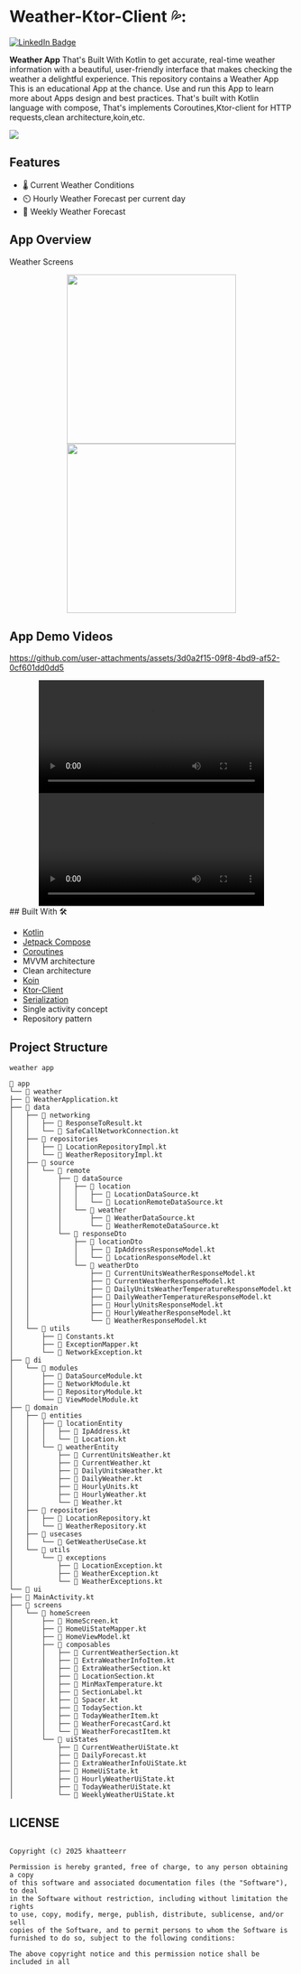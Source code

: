 # Weather-Ktor-Client 💦: 

<a href="https://www.linkedin.com/in/khateer/">
    <img src="https://img.shields.io/badge/LinkedIn-blue?style=for-the-badge&logo=linkedin&logoColor=white" alt="LinkedIn Badge"/>
  </a>
  
 **Weather App** That's Built With Kotlin to get accurate, real-time weather information with a beautiful, user-friendly interface that makes checking the weather a delightful experience. This repository contains a Weather App This is an educational App at the chance. Use and run this App to learn more about Apps design and best practices. That's built with Kotlin language with compose, That's implements Coroutines,Ktor-client for HTTP requests,clean architecture,koin,etc. 

 ![](https://i.ibb.co/sp6v0yVg/weather-cover.png)
 
 ## Features
- 🌡️ Current Weather Conditions
- ⏲️ Hourly Weather Forecast per current day
- 📅 Weekly Weather Forecast

 ## App Overview

Weather Screens
<div align="center">
  <img src="https://i.ibb.co/4wHX2PgC/IMG-20250611-16270490.jpg" width="300" />
  <img src="https://i.ibb.co/fz5BjcV7/Screenshot-2025-06-11-16-26-58-64-866e054aaf05788d90cdc472497efeb2.jpg" width="300" />
</div>

## App Demo Videos
https://github.com/user-attachments/assets/3d0a2f15-09f8-4bd9-af52-0cf601dd0dd5
<div align="center">
  <video width="400" controls>
    <source src="https://github.com/user-attachments/assets/3d0a2f15-09f8-4bd9-af52-0cf601dd0dd5" type="video/mp4">
  </video>
  <video width="400" controls>
    <source src="https://github.com/khaatteerr/weather-app-assets/blob/main/Record_2025-06-11-17-23-51_866e054aaf05788d90cdc472497efeb2.mp4" type="video/mp4">
  </video>
</div>
## Built With 🛠

*  [Kotlin](https://kotlinlang.org/) 
*  [Jetpack Compose](https://developer.android.com/jetpack/compose) 
*  [Coroutines](https://developer.android.com/kotlin/coroutines)
*  MVVM architecture
*  Clean architecture
*  [Koin](https://insert-koin.io/) 
*  [Ktor-Client](https://ktor.io/docs/getting-started-ktor-client-multiplatform-mobile.html)
*  [Serialization](https://kotlinlang.org/docs/serialization.html/)
*  Single activity concept 
*  Repository pattern

 ## Project Structure
```
weather app

📂 app
└── 📂 weather
├── 📄 WeatherApplication.kt
├── 📂 data
│   ├── 📂 networking
│   │   ├── 📄 ResponseToResult.kt
│   │   └── 📄 SafeCallNetworkConnection.kt
│   ├── 📂 repositories
│   │   ├── 📄 LocationRepositoryImpl.kt
│   │   └── 📄 WeatherRepositoryImpl.kt
│   ├── 📂 source
│   │   └── 📂 remote
│   │       ├── 📂 dataSource
│   │       │   ├── 📂 location
│   │       │   │   ├── 📄 LocationDataSource.kt
│   │       │   │   └── 📄 LocationRemoteDataSource.kt
│   │       │   └── 📂 weather
│   │       │       ├── 📄 WeatherDataSource.kt
│   │       │       └── 📄 WeatherRemoteDataSource.kt
│   │       └── 📂 responseDto
│   │           ├── 📂 locationDto
│   │           │   ├── 📄 IpAddressResponseModel.kt
│   │           │   └── 📄 LocationResponseModel.kt
│   │           └── 📂 weatherDto
│   │               ├── 📄 CurrentUnitsWeatherResponseModel.kt
│   │               ├── 📄 CurrentWeatherResponseModel.kt
│   │               ├── 📄 DailyUnitsWeatherTemperatureResponseModel.kt
│   │               ├── 📄 DailyWeatherTemperatureResponseModel.kt
│   │               ├── 📄 HourlyUnitsResponseModel.kt
│   │               ├── 📄 HourlyWeatherResponseModel.kt
│   │               └── 📄 WeatherResponseModel.kt
│   └── 📂 utils
│       ├── 📄 Constants.kt
│       ├── 📄 ExceptionMapper.kt
│       └── 📄 NetworkException.kt
├── 📂 di
│   └── 📂 modules
│       ├── 📄 DataSourceModule.kt
│       ├── 📄 NetworkModule.kt
│       ├── 📄 RepositoryModule.kt
│       └── 📄 ViewModelModule.kt
├── 📂 domain
│   ├── 📂 entities
│   │   ├── 📂 locationEntity
│   │   │   ├── 📄 IpAddress.kt
│   │   │   └── 📄 Location.kt
│   │   └── 📂 weatherEntity
│   │       ├── 📄 CurrentUnitsWeather.kt
│   │       ├── 📄 CurrentWeather.kt
│   │       ├── 📄 DailyUnitsWeather.kt
│   │       ├── 📄 DailyWeather.kt
│   │       ├── 📄 HourlyUnits.kt
│   │       ├── 📄 HourlyWeather.kt
│   │       └── 📄 Weather.kt
│   ├── 📂 repositories
│   │   ├── 📄 LocationRepository.kt
│   │   └── 📄 WeatherRepository.kt
│   ├── 📂 usecases
│   │   └── 📄 GetWeatherUseCase.kt
│   └── 📂 utils
│       └── 📂 exceptions
│           ├── 📄 LocationException.kt
│           ├── 📄 WeatherException.kt
│           └── 📄 WeatherExceptions.kt
└── 📂 ui
├── 📄 MainActivity.kt
├── 📂 screens
│   └── 📂 homeScreen
│       ├── 📄 HomeScreen.kt
│       ├── 📄 HomeUiStateMapper.kt
│       ├── 📄 HomeViewModel.kt
│       ├── 📂 composables
│       │   ├── 📄 CurrentWeatherSection.kt
│       │   ├── 📄 ExtraWeatherInfoItem.kt
│       │   ├── 📄 ExtraWeatherSection.kt
│       │   ├── 📄 LocationSection.kt
│       │   ├── 📄 MinMaxTemperature.kt
│       │   ├── 📄 SectionLabel.kt
│       │   ├── 📄 Spacer.kt
│       │   ├── 📄 TodaySection.kt
│       │   ├── 📄 TodayWeatherItem.kt
│       │   ├── 📄 WeatherForecastCard.kt
│       │   └── 📄 WeatherForecastItem.kt
│       └── 📂 uiStates
│           ├── 📄 CurrentWeatherUiState.kt
│           ├── 📄 DailyForecast.kt
│           ├── 📄 ExtraWeatherInfoUiState.kt
│           ├── 📄 HomeUiState.kt
│           ├── 📄 HourlyWeatherUiState.kt
│           ├── 📄 TodayWeatherUiState.kt
│           └── 📄 WeeklyWeatherUiState.kt
```

## LICENSE
```MIT License

Copyright (c) 2025 khaatteerr

Permission is hereby granted, free of charge, to any person obtaining a copy
of this software and associated documentation files (the "Software"), to deal
in the Software without restriction, including without limitation the rights
to use, copy, modify, merge, publish, distribute, sublicense, and/or sell
copies of the Software, and to permit persons to whom the Software is
furnished to do so, subject to the following conditions:

The above copyright notice and this permission notice shall be included in all
